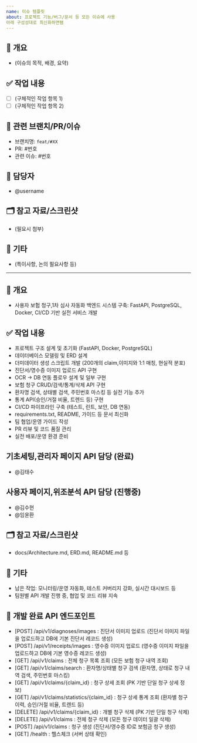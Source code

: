 ```yaml
---
name: 이슈 템플릿
about: 프로젝트 기능/버그/문서 등 모든 이슈에 사용
아래 구성성대로 최신화하면됌
---
```


## 📌 개요
- (이슈의 목적, 배경, 요약)

## ✅ 작업 내용
- [ ] (구체적인 작업 항목 1)
- [ ] (구체적인 작업 항목 2)

## 🔗 관련 브랜치/PR/이슈
- 브랜치명: `feat/#XX`
- PR: #번호
- 관련 이슈: #번호

## 👤 담당자
- @username

## 🗂 참고 자료/스크린샷
- (필요시 첨부)

## 📝 기타
- (특이사항, 논의 필요사항 등)

--------------------------------------------------------------


## 📌 개요
- 사용자 보험 청구,1차 심사 자동화 백엔드 시스템 구축: FastAPI, PostgreSQL, Docker, CI/CD 기반 실전 서비스 개발

## ✅ 작업 내용
- 프로젝트 구조 설계 및 초기화 (FastAPI, Docker, PostgreSQL)
- 데이터베이스 모델링 및 ERD 설계
- 더미데이터 생성 스크립트 개발 (200개의 claim,이미지와 1:1 매칭, 현실적 분포)
- 진단서/영수증 이미지 업로드 API 구현
- OCR → DB 연동 플로우 설계 및 일부 구현
- 보험 청구 CRUD/검색/통계/삭제 API 구현
- 환자명 검색, 상태별 검색, 주민번호 마스킹 등 실전 기능 추가
- 통계 API(승인/거절 비율, 트렌드 등) 구현
- CI/CD 파이프라인 구축 (테스트, 린트, 보안, DB 연동)
- requirements.txt, README, 가이드 등 문서 최신화
- 팀 협업/운영 가이드 작성
- PR 리뷰 및 코드 품질 관리
- 실전 배포/운영 환경 준비

## 기초세팅,관리자 페이지 API 담당 (완료)
- @김태수
## 사용자 페이지,위조분석 API 담당 (진행중)
- @김수현
- @임윤환

## 🗂 참고 자료/스크린샷
- docs/Architecture.md, ERD.md, README.md 등

## 📝 기타
- 남은 작업: 모니터링/운영 자동화, 테스트 커버리지 강화, 실시간 대시보드 등
- 팀원별 API 개발 진행 중, 협업 및 코드 리뷰 지속

## 🚀 개발 완료 API 엔드포인트

- [POST]   /api/v1/diagnoses/images           : 진단서 이미지 업로드 (진단서 이미지 파일을 업로드하고 DB에 기본 진단서 레코드 생성)
- [POST]   /api/v1/receipts/images            : 영수증 이미지 업로드 (영수증 이미지 파일을 업로드하고 DB에 기본 영수증 레코드 생성)
- [GET]    /api/v1/claims                     : 전체 청구 목록 조회 (모든 보험 청구 내역 조회)
- [GET]    /api/v1/claims/search              : 환자명/상태별 청구 검색 (환자명, 상태로 청구 내역 검색, 주민번호 마스킹)
- [GET]    /api/v1/claims/{claim_id}          : 청구 상세 조회 (PK 기반 단일 청구 상세 정보)
- [GET]    /api/v1/claims/statistics/{claim_id} : 청구 상세 통계 조회 (환자별 청구 이력, 승인/거절 비율, 트렌드 등)
- [DELETE] /api/v1/claims/{claim_id}          : 개별 청구 삭제 (PK 기반 단일 청구 삭제)
- [DELETE] /api/v1/claims                     : 전체 청구 삭제 (모든 청구 데이터 일괄 삭제)
- [POST]   /api/v1/claims                     : 청구 생성 (진단서/영수증 ID로 보험금 청구 생성)
- [GET]    /health                            : 헬스체크 (서버 상태 확인)

